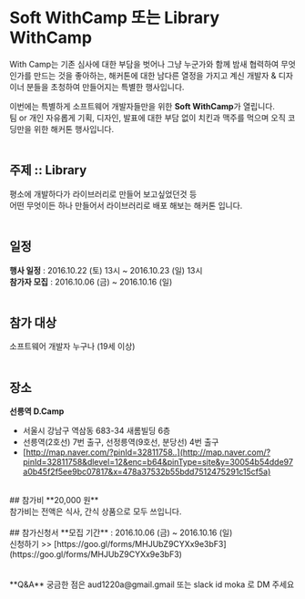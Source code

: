 # Soft WithCamp 또는 Library WithCamp
With Camp는 기존 심사에 대한 부담을 벗어나 그냥 누군가와 함께 밤새 협력하여 무엇인가를 만드는 것을 좋아하는, 해커톤에 대한 남다른 열정을 가지고 계신 개발자 & 디자이너 분들을 초청하여 만들어지는 특별한 행사입니다.

이번에는 특별하게 소프트웨어 개발자들만을 위한 **Soft WithCamp**가 열립니다.<br>
팀 or 개인 자유롭게 기획, 디자인, 발표에 대한 부담 없이 치킨과 맥주를 먹으며 오직 코딩만을 위한 해커톤 행사입니다.
<br>
<br>
## 주제 :: Library
평소에 개발하다가 라이브러리로 만들어 보고싶었던것 등<br>
어떤 무엇이든 하나 만들어서 라이브러리로 배포 해보는 해커톤 입니다.
<br>
<br>
## 일정
**행사 일정** : 2016.10.22 (토) 13시 ~ 2016.10.23 (일) 13시<br>
**참가자 모집** : 2016.10.06 (금) ~ 2016.10.16 (일)
<br>
<br>
## 참가 대상
소프트웨어 개발자 누구나 (19세 이상)
<br>
<br>
## 장소
**선릉역 D.Camp**
- 서울시 강남구 역삼동 683-34 새롬빌딩 6층
- 선릉역(2호선) 7번 출구, 선정릉역(9호선, 분당선) 4번 출구
- [http://map.naver.com/?pinId=32811758..](http://map.naver.com/?pinId=32811758&dlevel=12&enc=b64&pinType=site&y=30054b54dde97a0b45f2f5ee9bc07817&x=478a37532b55bdd7512475291c15cf5a)

<br>
## 참가비
**20,000 원**<br>
참가비는 전액은 식사, 간식 상품으로 모두 쓰입니다.
<br>
<br>
## 참가신청서
**모집 기간** : 2016.10.06 (금) ~ 2016.10.16 (일)<br>
신청하기 >> [https://goo.gl/forms/MHJUbZ9CYXx9e3bF3](https://goo.gl/forms/MHJUbZ9CYXx9e3bF3)
<br>
<br>
<br>
**Q&A** 궁금한 점은 aud1220a@gmail.gmail 또는 slack id moka 로 DM 주세요

